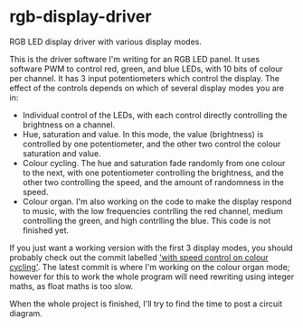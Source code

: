 rgb-display-driver
==================

RGB LED display driver with various display modes.

This is the driver software I'm writing for an RGB LED panel. It uses software PWM to control red, green, and blue LEDs, with 10 bits of colour per channel. It has 3 input potentiometers which control the display. The effect of the controls depends on which of several display modes you are in:

* Individual control of the LEDs, with each control directly controlling the brightness on a channel.
* Hue, saturation and value. In this mode, the value (brightness) is controlled by one potentiometer, and the other two control the colour saturation and value.
* Colour cycling. The hue and saturation fade randomly from one colour to the next, with one potentiometer controlling the brightness, and the other two controlling the speed, and the amount of randomness in the speed.
* Colour organ. I'm also working on the code to make the display respond to music, with the low frequencies contrlling the red channel, medium controlling the green, and high contrlling the blue. This code is not finished yet.

If you just want a working version with the first 3 display modes, you should probably check out the commit labelled ['with speed control on colour cycling'](https://github.com/highfellow/rgb-display-driver/commit/ddcc3dfe65e3f99b1fbe4268865e5ed50fde6672). The latest commit is where I'm working on the colour organ mode; however for this to work the whole program will need rewriting using integer maths, as float maths is too slow.

When the whole project is finished, I'll try to find the time to post a circuit diagram.

